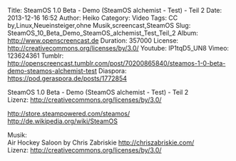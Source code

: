Title: SteamOS 1.0 Beta - Demo (SteamOS alchemist - Test) - Teil 2
Date: 2013-12-16 16:52
Author: Heiko
Category: Video
Tags: CC by,Linux,Neueinsteiger,ohne Musik,screencast,SteamOS
Slug: SteamOS_10_Beta_Demo_SteamOS_alchemist_Test_Teil_2
Album: http://www.openscreencast.de
Duration: 357000
License: http://creativecommons.org/licenses/by/3.0/
Youtube: IP1tqD5_UN8
Vimeo: 123624361
Tumblr: http://openscreencast.tumblr.com/post/70200865840/steamos-1-0-beta-demo-steamos-alchemist-test
Diaspora: https://pod.geraspora.de/posts/1772854

SteamOS 1.0 Beta - Demo (SteamOS alchemist - Test) - Teil 2  
Lizenz: <http://creativecommons.org/licenses/by/3.0/>  
  
<http://store.steampowered.com/steamos/>  
<http://de.wikipedia.org/wiki/SteamOS>  
  
Musik:  
Air Hockey Saloon by Chris Zabriskie <http://chriszabriskie.com/>  
Lizenz: <http://creativecommons.org/licenses/by/3.0/>

